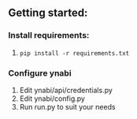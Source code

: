 ## Getting started:

### Install requirements:

1. `pip install -r requirements.txt`

### Configure ynabi

1. Edit ynabi/api/credentials.py
2. Edit ynabi/config.py
3. Run run.py to suit your needs
